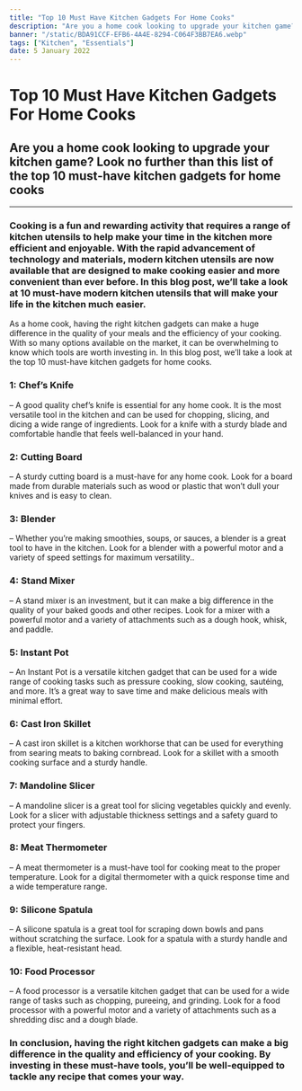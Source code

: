 ```yaml
---
title: "Top 10 Must Have Kitchen Gadgets For Home Cooks"
description: "Are you a home cook looking to upgrade your kitchen game? Look no further than this list of the top 10 must-have kitchen gadgets for home cooks"
banner: "/static/BDA91CCF-EFB6-4A4E-8294-C064F3BB7EA6.webp"
tags: ["Kitchen", "Essentials"]
date: 5 January 2022
---
```


# Top 10 Must Have Kitchen Gadgets For Home Cooks

## Are you a home cook looking to upgrade your kitchen game? Look no further than this list of the top 10 must-have kitchen gadgets for home cooks

---

### Cooking is a fun and rewarding activity that requires a range of kitchen utensils to help make your time in the kitchen more efficient and enjoyable. With the rapid advancement of technology and materials, modern kitchen utensils are now available that are designed to make cooking easier and more convenient than ever before. In this blog post, we’ll take a look at 10 must-have modern kitchen utensils that will make your life in the kitchen much easier.
As a home cook, having the right kitchen gadgets can make a huge difference in the quality of your meals and the efficiency of your cooking. With so many options available on the market, it can be overwhelming to know which tools are worth investing in. In this blog post, we’ll take a look at the top 10 must-have kitchen gadgets for home cooks.

### 1: Chef’s Knife 
– A good quality chef’s knife is essential for any home cook. It is the most versatile tool in the kitchen and can be used for chopping, slicing, and dicing a wide range of ingredients. Look for a knife with a sturdy blade and comfortable handle that feels well-balanced in your hand.

### 2: Cutting Board
– A sturdy cutting board is a must-have for any home cook. Look for a board made from durable materials such as wood or plastic that won’t dull your knives and is easy to clean.

### 3: Blender
– Whether you’re making smoothies, soups, or sauces, a blender is a great tool to have in the kitchen. Look for a blender with a powerful motor and a variety of speed settings for maximum versatility..

### 4: Stand Mixer
– A stand mixer is an investment, but it can make a big difference in the quality of your baked goods and other recipes. Look for a mixer with a powerful motor and a variety of attachments such as a dough hook, whisk, and paddle.

### 5: Instant Pot
– An Instant Pot is a versatile kitchen gadget that can be used for a wide range of cooking tasks such as pressure cooking, slow cooking, sautéing, and more. It’s a great way to save time and make delicious meals with minimal effort.

### 6: Cast Iron Skillet 
– A cast iron skillet is a kitchen workhorse that can be used for everything from searing meats to baking cornbread. Look for a skillet with a smooth cooking surface and a sturdy handle.

### 7: Mandoline Slicer 
– A mandoline slicer is a great tool for slicing vegetables quickly and evenly. Look for a slicer with adjustable thickness settings and a safety guard to protect your fingers.

### 8: Meat Thermometer 
– A meat thermometer is a must-have tool for cooking meat to the proper temperature. Look for a digital thermometer with a quick response time and a wide temperature range.

### 9: Silicone Spatula 
– A silicone spatula is a great tool for scraping down bowls and pans without scratching the surface. Look for a spatula with a sturdy handle and a flexible, heat-resistant head.

### 10: Food Processor 
– A food processor is a versatile kitchen gadget that can be used for a wide range of tasks such as chopping, pureeing, and grinding. Look for a food processor with a powerful motor and a variety of attachments such as a shredding disc and a dough blade.


### In conclusion, having the right kitchen gadgets can make a big difference in the quality and efficiency of your cooking. By investing in these must-have tools, you’ll be well-equipped to tackle any recipe that comes your way.
